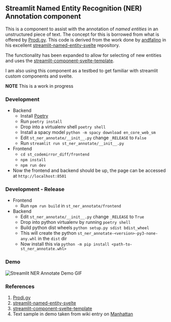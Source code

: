 ## Streamlit Named Entity Recognition (NER) Annotation component

This is a component to assist with the annotation of *named entities* in an unstructured piece of text. The concept for this is borrowed from what is offered by [Prodi.gy](https://prodi.gy/). This code is derived from the work done by [andfalino](https://github.com/andfanilo) in his excellent [streamlit-named-entity-svelte](https://github.com/andfanilo/streamlit-named-entity-svelte) repository. 

The functionality has been expanded to allow for selecting of new entities and uses the [streamlit-component-svelte-template](https://github.com/93degree/streamlit-component-svelte-template).

I am also using this component as a testbed to get familiar with streamlit custom components and svelte. 

**NOTE** This is a work in progress
### Development 

  - Backend
    + Install [Poetry](https://python-poetry.org/)
    + Run `poetry install`
    + Drop into a virtualenv shell `poetry shell`
    + Install a spacy model `python -m spacy download en_core_web_sm`
    + Edit `st_ner_annotate/__init__.py` change `_RELEASE` to `False` 
    + Run `streamlit run st_ner_annotate/__init__.py`
  - Frontend
    + `cd st_codemirror_diff/frontend`
    + `npm install`
    + `npm run dev`
  - Now the frontend and backend should be up, the page can be accessed at `http://localhost:8501`

### Development - Release
  - Frontend
    + Run `npm run build` in `st_ner_annotate/frontend`
  - Backend
    + Edit `st_ner_annotate/__init__.py` change `_RELEASE` to `True`
    + Drop into python virtualenv by running `poetry shell`
    + Build python dist wheels `python setup.py sdist bdist_wheel`
    + This will create the python `st_ner_annotate-<version>-py3-none-any.whl` in the `dist` dir
    + Now install this via `python -m pip install <path-to-st_ner_annotate.whl>`
### Demo

![Streamlit NER Annotate Demo GIF](repo-assets/st_ner_annotate_demo.gif)

### References
1. [Prodi.gy](https://prodi.gy/)
2. [streamlit-named-entity-svelte](https://github.com/andfanilo/streamlit-named-entity-svelte)
3. [streamlit-component-svelte-template](https://github.com/93degree/streamlit-component-svelte-template) 
4. Text sample in demo taken from wiki entry on [Manhattan](https://en.wikipedia.org/wiki/Manhattan)

